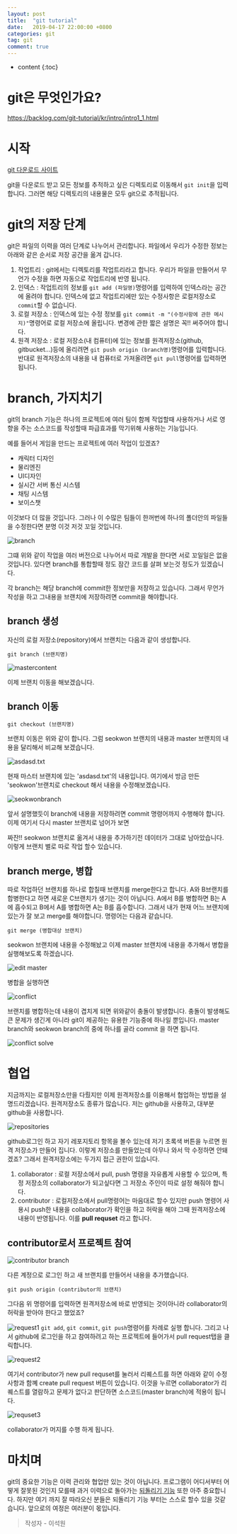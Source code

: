 ```yaml
---
layout: post
title:  "git tutorial"
date:   2019-04-17 22:00:00 +0800
categories: git
tag: git
comment: true
---
```


* content
{:toc}

# git은 무엇인가요?

https://backlog.com/git-tutorial/kr/intro/intro1_1.html

# 시작

[git 다운로드 사이트](https://git-scm.com/downloads)

git을 다운로드 받고 모든 정보를 추적하고 싶은 디렉토리로 이동해서 `git init`을 입력합니다. 그러면 해당 디렉토리의 내용물은 모두 git으로 추적됩니다.

# git의 저장 단계

git은 파일의 이력을 여러 단계로 나누어서 관리합니다. 파일에서 우리가 수정한 정보는 아래와 같은 순서로 저장 공간을 옮겨 갑니다.

1. 작업트리 : git에서는 디렉토리를 작업트리라고 합니다. 우리가 파일을 만들어서 무언가 수정을 하면 자동으로 작업트리에 반영 됩니다.
2. 인덱스 : 작업트리의 정보를 `git add (파일명)`명령어를 입력하여 인덱스라는 공간에 올려야 합니다. 인덱스에 없고 작업트리에만 있는 수정사항은 로컬저장소로 `commit`할 수 없습니다.
3. 로컬 저장소 : 인덱스에 있는 수정 정보를 `git commit -m "(수정사항에 관한 메시지)"`명령어로 로컬 저장소에 올립니다. 변경에 관한 짧은 설명은 꼭!! 써주어야 합니다.
4. 원격 저장소 : 로컬 저장소(내 컴퓨터)에 있는 정보를 원격저장소(github, gitbucket...)등에 올리려면 `git push origin (branch명)`명령어를 입력합니다. 반대로 원격저장소의 내용을 내 컴퓨터로 가져올려면 `git pull`명령어를 입력하면 됩니다.

# branch, 가지치기

git의 branch 기능은 하나의 프로젝트에 여러 팀이 함께 작업할때 사용하거나 서로 영향을 주는 소스코드를 작성할때 파급효과를 막기위해 사용하는 기능입니다.

예를 들어서 게임을 만드는 프로젝트에 여러 작업이 있겠죠?

- 캐릭터 디자인
- 물리엔진
- UI디자인
- 실시간 서버 통신 시스템
- 채팅 시스템
- 보이스챗

이것보다 더 많을 것입니다. 그러나 이 수많은 팀들이 한꺼번에 하나의 폴더안의 파일들을 수정한다면 분명 이것 저것 꼬일 것입니다.

![branch](https://github.com/gwnucse/gwnucse.github.io/blob/master/styles/images/postIMG/gitTutorial/1.png?raw=true)

그떄 위와 같이 작업을 여러 버전으로 나누어서 따로 개발을 한다면 서로 꼬일일은 없을 것입니다. 있다면 branch를 통합할때 정도 잠간 코드를 살펴 보는것 정도가 있겠습니다.

각 branch는 해당 branch에 commit한 정보만을 저장하고 있습니다. 그래서 무언가 작성을 하고 그내용을 브랜치에 저장하려면 commit을 해야합니다.
## branch 생성

자신의 로컬 저장소(repository)에서 브랜치는 다음과 같이 생성합니다.

```
git branch (브랜치명)
```

![mastercontent](https://github.com/gwnucse/gwnucse.github.io/blob/master/styles/images/postIMG/gitTutorial/2.png?raw=true)

이제 브랜치 이동을 해보겠습니다.

## branch 이동
```
git checkout (브랜치명)
```
브랜치 이동은 위와 같이 합니다. 그럼 seokwon 브랜치의 내용과 master 브랜치의 내용을 달리해서 비교해 보겠습니다.

![asdasd.txt](https://github.com/gwnucse/gwnucse.github.io/blob/master/styles/images/postIMG/gitTutorial/3.png?raw=true)

현재 마스터 브랜치에 있는 'asdasd.txt'의 내용입니다. 여기에서 방금 만든 'seokwon'브랜치로 checkout 해서 내용을 수정해보겠습니다.

![seokwonbranch](https://github.com/gwnucse/gwnucse.github.io/blob/master/styles/images/postIMG/gitTutorial/4.png?raw=true)

앞서 설명했듯이 branch에 내용을 저장하려면 commit 명령어까지 수행해야 합니다. 이제 여기서 다시 master 브랜치로 넘어가 보면

짜잔!! seokwon 브랜치로 옮겨서 내용을 추가하기전 데이터가 그대로 남아았습니다. 이렇게 브랜치 별로 따로 작업 할수 있습니다.

## branch merge, 병합

따로 작업하던 브랜치를 하나로 합칠때 브랜치를 merge한다고 합니다. A와 B브랜치를 합병한다고 하면 새로운 C브랜치가 생기는 것이 아닙니다. A에서 B를 병합하면 B는 A에 흡수되고 B에서 A를 병합하면 A는 B를 흡수합니다. 그래서 내가 현재 어느 브랜치에 있는가 잘 보고 merge를 해야합니다. 명령어는 다음과 같습니다.     

```
git merge (병합대상 브랜치)
```

seokwon 브랜치에 내용을 수정해놨고 이제 master 브랜치에 내용을 추가해서 병합을 실행해보도록 하겠습니다.

![edit master](https://github.com/gwnucse/gwnucse.github.io/blob/master/styles/images/postIMG/gitTutorial/6.png?raw=true)

병합을 실행하면

![conflict](https://github.com/gwnucse/gwnucse.github.io/blob/master/styles/images/postIMG/gitTutorial/7.png?raw=true)

브랜치를 병합하는데 내용이 겹치게 되면 위와같이 충돌이 발생합니다. 충돌이 발생해도 큰 문제가 생긴게 아니라 git이 제공하는 유용한 기능중에 하나일 뿐입니다. master branch와 seokwon branch의 중에 하나를 골라  commit 을 하면 됩니다.

![conflict solve](https://github.com/gwnucse/gwnucse.github.io/blob/master/styles/images/postIMG/gitTutorial/8.png?raw=true)

# 협업

지금까지는 로컬저장소만을 다뤘지만 이제 원격저장소를 이용해서 협업하는 방법을 설명드리겠습니다. 원격저장소도 종류가 많습니다. 저는 github을 사용하고, 대부분 github을 사용합니다.

![repositories](https://github.com/gwnucse/gwnucse.github.io/blob/master/styles/images/postIMG/gitTutorial/9.png?raw=true)

github로그인 하고 자기 레포지토리 항목을 볼수 있는데 저기 초록색 버튼을 누르면 원격 저장소가 만들어 집니다. 이렇게 저장소를 만들었는데 아무나 와서 막 수정하면 안돼겠죠? 그래서 원격저장소에는 두가지 접근 권한이 있습니다.

1. collaborator : 로컬 저장소에서 pull, push 명령을 자유롭게 사용할 수 있으며, 특정 저장소의 collaborator가 되고싶다면 그 저장소 주인이 따로 설정 해줘야 합니다.
2. contributor : 로컬저장소에서 pull명령어는 마음대로 할수 있지만 push 명령어 사용시 push한 내용을 collaborator가 확인을 하고 허락을 해야 그때 원격저장소에 내용이 반영됩니다. 이를 **pull requset** 라고 합니다.

## contributor로서 프로젝트 참여

![contributor branch](https://github.com/gwnucse/gwnucse.github.io/blob/master/styles/images/postIMG/gitTutorial/10.png?raw=true)

다른 계정으로 로그인 하고 새 브랜치를 만들어서 내용을 추가했습니다.

```
git push origin (contributor의 브랜치)
```
그다음 위 명령어를 입력하면 원격저장소에 바로 반영되는 것이아니라 collaborator의 허락을 받아야 한다고 했었죠?

![request1](https://github.com/gwnucse/gwnucse.github.io/blob/master/styles/images/postIMG/gitTutorial/11.png?raw=true)
`git add`, `git commit`, `git push`명령어를 차례로 실행 합니다. 그리고 나서 github에 로그인을 하고 참여하려고 하는 프로젝트에 들어가서 pull request탭을 클릭합니다.

![request2](https://github.com/gwnucse/gwnucse.github.io/blob/master/styles/images/postIMG/gitTutorial/12.png?raw=true)

여기서 contributor가 new pull requset를 눌러서 리퀘스트를 하면 아래와 같이 수정 사항과 함꼐 create pull request 버튼이 있습니다. 이것을 누르면 collaborator가 리퀘스트를 열람하고 문제가 없다고 판단하면 소스코드(master branch)에 적용이 됩니다.

![requset3](https://github.com/gwnucse/gwnucse.github.io/blob/master/styles/images/postIMG/gitTutorial/14.png?raw=true)

collaborator가 머지를 수행 하게 됩니다.

# 마치며

git의 중요한 기능은 이력 관리와 협업만 있는 것이 아닙니다. 프로그램이 어디서부터 어떻게 잘못된 것인지 모를때 과거 이력으로 돌아가는 [되돌리기 기능](https://medium.com/nonamedeveloper/%EC%B4%88%EB%B3%B4%EC%9A%A9-git-%EB%90%98%EB%8F%8C%EB%A6%AC%EA%B8%B0-reset-revert-d572b4cb0bd5) 또한 아주 중요합니다. 하지만 여기 까지 잘 따라오신 분들은 되돌리기 기능 부터는 스스로 할수 있을 것같습니다. 앞으로의 여정은 여러분이 몫입니다.
> 작성자 - 이석원
